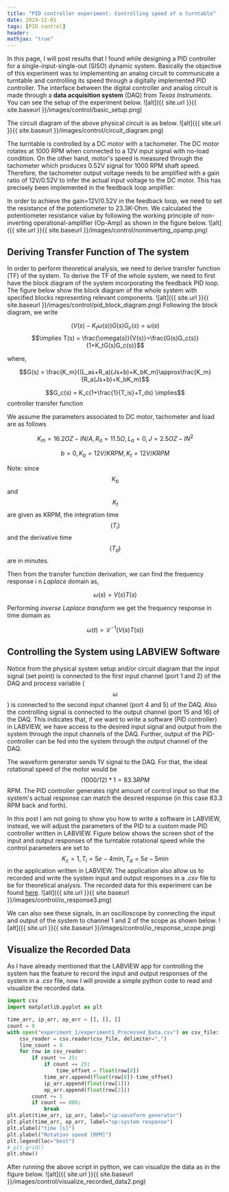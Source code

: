 ```yaml
---
title: "PID controller experiment: Controlling speed of a turntable"
date: 2019-12-01
tags: [PID control]
header:
mathjax: "true"
---
```


In this page, I will post results that I found while designing a PID controller for a single-input-single-out (SISO) dynamic system. Basically the objective of this experiment was to implementing an analog circuit to communicate a turntable and controlling its speed through a digitally implemented PID controller. The interface between the digital controller and analog circuit is made through a **data acquisition system** (DAQ) from *Texas Instruments*. You can see the setup of the experiment below.
![alt]({{ site.url }}{{ site.baseurl }}/images/control/basic_setup.png)

The circuit diagram of the above physical circuit is as below.
![alt]({{ site.url }}{{ site.baseurl }}/images/control/circuit_diagram.png)

The turntable is controlled by a DC motor with a tachometer. The DC motor rotates at 1000 RPM when connected to a 12V input signal with no-load condition. On the other hand, motor's speed is measured through the tachometer which produces 0.52V signal for 1000 RPM shaft speed. Therefore, the tachometer output voltage needs to be amplified with a gain ratio of 12V/0.52V to infer the actual input voltage to the DC motor. This has precisely been implemented in the feedback loop amplifier.

In order to achieve the gain=12V/0.52V in the feedback loop, we need to set the resistance of the potentiometer
to 23.3K-Ohm. We calculated the potentiometer resistance value by following the working principle of non-inverting operational-amplifier (Op-Amp) as shown in the figure below.
![alt]({{ site.url }}{{ site.baseurl }}/images/control/noninverting_opamp.png)

## Deriving Transfer Function of The system
In order to perform theoretical analysis, we need to derive transfer function (TF) of the system. To derive the TF of the whole system, we need to first have the block diagram of the system incorporating the feedback PID loop. The figure below show the block diagram of the whole system with specified blocks representing relevant components.
![alt]({{ site.url }}{{ site.baseurl }}/images/control/pid_block_diagram.png)
Following the block diagram, we write

$$\left(V(s) - K_t\omega(s)\right)G(s)G_c(s) = \omega(s)$$
$$\implies T(s) = \frac{\omega(s)}{V(s)}=\frac{G(s)G_c(s)}{1+K_tG(s)G_c(s)}$$

where,

$$G(s) = \frac{K_m}{(L_as+R_a)(Js+b)+K_bK_m}\approx\frac{K_m}{R_a(Js+b)+K_bK_m}$$

$$G_c(s) = K_c(1+\frac{1}{T_is}+T_ds) \implies$$ controller transfer function

We assume the parameters associated to DC motor, tachometer and load are as follows

$$K_m = 16.2 OZ-IN/A, R_a = 11.5 \Omega, L_a = 0, J = 2.5 OZ-IN^2$$

$$b = 0, K_b = 12V/KRPM, K_t = 12V/KRPM$$

Note: since $$K_b$$ and $$K_t$$ are given as KRPM, the integration time $$(T_i)$$ and the derivative time $$(T_d)$$ are in minutes.

Then from the transfer function derivation, we can find the frequency response i n *Laplace* domain as,

$$\omega(s) = V(s)T(s)$$

Performing *inverse Laplace transform* we get the frequency response in time domain as

$$\omega(t) = \mathcal{L}^{-1}(V(s)T(s))$$

## Controlling the System using LABVIEW Software
Notice from the physical system setup and/or circuit diagram that the input signal (set point) is connected to the first input channel (port 1 and 2) of the DAQ and process variable ($$\omega$$) is connected to the second input channel (port 4 and 5) of the DAQ. Also the controlling signal is connected to the output channel (port 15 and 16) of the DAQ. This indicates that, if we want to write a software (PID controller) in LABVIEW, we have access to the desired input signal and output from the system through the input channels of the DAQ. Further, output of the PID-controller can be fed into the system through the output channel of the DAQ.

The waveform generator sends 1V signal to the DAQ. For that, the ideal rotational speed of the motor would be $$(1000/12)*1=83.3RPM$$ RPM. The PID controller generates right amount of control input so that the system's actual response can match the desired response (in this case 83.3 RPM back and forth).

In this post I am not going to show you how to write a software in LABVIEW, instead, we will adjust the parameters of the PID to a custom made PID controller written in LABVIEW.
Figure below shows the screen shot of the input and output responses of the turntable rotational speed while the control parameters are set to $$K_c=1, T_i=5e-4 min, T_d=5e-5 min$$ in the application written in LABVIEW. The application also allow us to recorded and write the system input and output responses in a *.csv* file to be for theoretical analysis. The recorded data for this experiment can be found [here](https://github.com/mattsinbot/Experiment_PID/tree/master/data/experiment_1).
![alt]({{ site.url }}{{ site.baseurl }}/images/control/io_response3.png)

We can also see these signals, in an oscilloscope by connecting the input and output of the system to channel 1 and 2 of the scope as shown below.
![alt]({{ site.url }}{{ site.baseurl }}/images/control/io_response_scope.png)


## Visualize the Recorded Data
As I have already mentioned that the LABVIEW app for controlling the system has the feature to record the input and output responses of the system in a *.csv* file, now I will provide a simple python code to read and visualize the recorded data.

```python
import csv
import matplotlib.pyplot as plt

time_arr, ip_arr, op_arr = [], [], []
count = 0
with open("experiment_1/experiment1_Processed_Data.csv") as csv_file:
    csv_reader = csv.reader(csv_file, delimiter=",")
    line_count = 0
    for row in csv_reader:
    	if count >= 25:
    		if count == 25:
    			time_offset = float(row[0])
    		time_arr.append(float(row[0])-time_offset)
    		ip_arr.append(float(row[1]))
    		op_arr.append(float(row[2]))
    	count += 1
    	if count == 800:
        	break
plt.plot(time_arr, ip_arr, label="ip:waveform generator")
plt.plot(time_arr, op_arr, label="op:system response")
plt.xlabel("time [s]")
plt.ylabel("Rotation speed [RPM]")
plt.legend(loc="best")
# plt.grid()
plt.show()
```
After running the above script in python, we can visualize the data as in the figure below.
![alt]({{ site.url }}{{ site.baseurl }}/images/control/visualize_recorded_data2.png)
